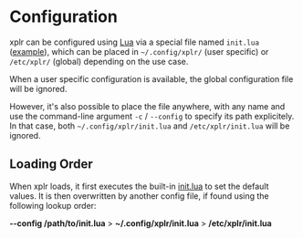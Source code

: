 Configuration
=============

xplr can be configured using [Lua](https://www.lua.org/) via a special file
named `init.lua`
([example](https://github.com/sayanarijit/xplr/blob/main/src/init.lua)), which
can be placed in `~/.config/xplr/` (user specific) or `/etc/xplr/` (global)
depending on the use case.

When a user specific configuration is available, the global configuration file
will be ignored.

However, it's also possible to place the file anywhere, with any name and use
the command-line argument `-c` / `--config` to specify its path explicitely. In
that case, both `~/.config/xplr/init.lua` and `/etc/xplr/init.lua` will be
ignored.


Loading Order
-------------

When xplr loads, it first executes the built-in
[init.lua](https://github.com/sayanarijit/xplr/blob/main/src/init.lua) to set
the default values. It is then overwritten by another config file, if found
using the following lookup order:

**--config /path/to/init.lua** > **~/.config/xplr/init.lua** > **/etc/xplr/init.lua**

